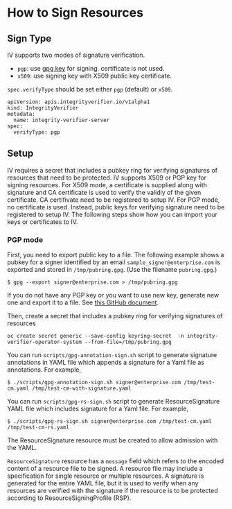 # How to Sign Resources

## Sign Type

IV supports two modes of signature verification.
- `pgp`: use [gpg key](https://www.gnupg.org/index.html) for signing. certificate is not used.
- `x509`: use signing key with X509 public key certificate.

`spec.verifyType` should be set either `pgp` (default) or `x509`.

```
apiVersion: apis.integrityverifier.io/v1alpha1
kind: IntegrityVerifier
metadata:
  name: integrity-verifier-server
spec:
  verifyType: pgp
```

## Setup

IV requires a secret that includes a pubkey ring for verifying signatures of resources that need to be protected.  IV supports X509 or PGP key for signing resources. For X509 mode, a certificate is supplied along with signature and CA certificate is used to verify the validiy of the given certificate. CA certifivate need to be registered to setup IV. For PGP mode, no certificate is used. Instead, public keys for verifying signature need to be registered to setup IV. The following steps show how you can import your keys or certificates to IV.

### PGP mode

First, you need to export public key to a file. The following example shows a pubkey for a signer identified by an email `sample_signer@enterprise.com` is exported and stored in `/tmp/pubring.gpg`. (Use the filename `pubring.gpg`.)

```
$ gpg --export signer@enterprise.com > /tmp/pubring.gpg
```

If you do not have any PGP key or you want to use new key, generate new one and export it to a file. See [this GitHub document](https://docs.github.com/en/free-pro-team@latest/github/authenticating-to-github/generating-a-new-gpg-key).

Then, create a secret that includes a pubkey ring for verifying signatures of resources

```
oc create secret generic --save-config keyring-secret  -n integrity-verifier-operator-system --from-file=/tmp/pubring.gpg
```

You can run `scripts/gpg-annotation-sign.sh` script to generate signature annotations in YAML file which appends a signature for a Yaml file as annotations. For example,

```
$ ./scripts/gpg-annotation-sign.sh signer@enterprise.com /tmp/test-cm.yaml /tmp/test-cm-with-signature.yaml
```

You can run `scripts/gpg-rs-sign.sh` script to generate ResourceSignature YAML file which includes signature for a Yaml file. For example,

```
$ ./scripts/gpg-rs-sign.sh signer@enterprise.com /tmp/test-cm.yaml /tmp/test-cm-rs.yaml
```

The ResourceSignature resource must be created to allow admission with the YAML.

`ResourceSignature` resource has a `message` field which refers to the encoded content of a resource file to be signed. A resource file may include a specification for single resource or multiple resources. A signature is generated for the entire YAML file, but it is used to verify when any resources are verified with the signature if the resource is to be protected according to ResourceSigningProfile (RSP).

